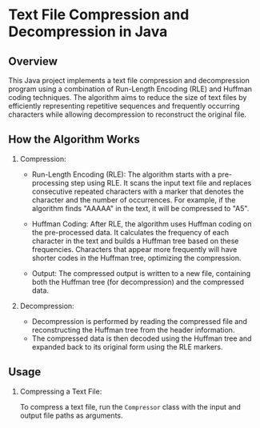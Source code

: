 # Text File Compression and Decompression in Java

## Overview

This Java project implements a text file compression and decompression program using a combination of Run-Length Encoding (RLE) and Huffman coding techniques. The algorithm aims to reduce the size of text files by efficiently representing repetitive sequences and frequently occurring characters while allowing decompression to reconstruct the original file.

## How the Algorithm Works

1. Compression:

   - Run-Length Encoding (RLE):
     The algorithm starts with a pre-processing step using RLE. It scans the input text file and replaces consecutive repeated characters with a marker that denotes the character and the number of occurrences.
     For example, if the algorithm finds "AAAAA" in the text, it will be compressed to "A5".

   - Huffman Coding:
     After RLE, the algorithm uses Huffman coding on the pre-processed data. It calculates the frequency of each character in the text and builds a Huffman tree based on these frequencies.
     Characters that appear more frequently will have shorter codes in the Huffman tree, optimizing the compression.

   - Output:
     The compressed output is written to a new file, containing both the Huffman tree (for decompression) and the compressed data.

2. Decompression:

   - Decompression is performed by reading the compressed file and reconstructing the Huffman tree from the header information.
   - The compressed data is then decoded using the Huffman tree and expanded back to its original form using the RLE markers.

## Usage

1. Compressing a Text File:

   To compress a text file, run the `Compressor` class with the input and output file paths as arguments.
